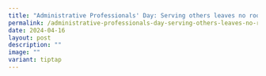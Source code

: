 ```yaml
---
title: "Administrative Professionals' Day: Serving others leaves no room for error"
permalink: /administrative-professionals-day-serving-others-leaves-no-room-for-error/
date: 2024-04-16
layout: post
description: ""
image: ""
variant: tiptap
---
```

